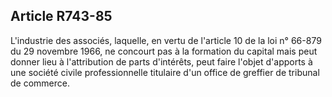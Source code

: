 Article R743-85
----
L'industrie des associés, laquelle, en vertu de l'article 10 de la loi n° 66-879
du 29 novembre 1966, ne concourt pas à la formation du capital mais peut donner
lieu à l'attribution de parts d'intérêts, peut faire l'objet d'apports à une
société civile professionnelle titulaire d'un office de greffier de tribunal de
commerce.
